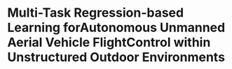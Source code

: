 # Multi-Task Regression-based Learning forAutonomous Unmanned Aerial Vehicle FlightControl within Unstructured Outdoor Environments

